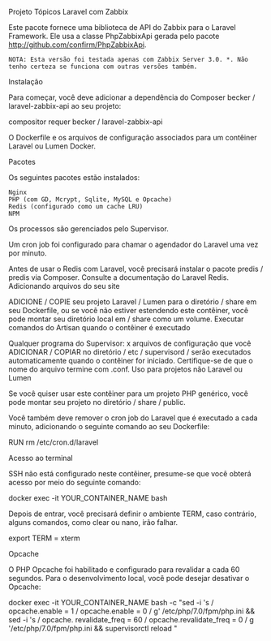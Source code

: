 Projeto Tópicos Laravel com Zabbix

Este pacote fornece uma biblioteca de API do Zabbix para o Laravel Framework. Ele usa a classe PhpZabbixApi gerada pelo pacote http://github.com/confirm/PhpZabbixApi.

    NOTA: Esta versão foi testada apenas com Zabbix Server 3.0. *. Não tenho certeza se funciona com outras versões também.

Instalação

Para começar, você deve adicionar a dependência do Composer becker / laravel-zabbix-api ao seu projeto:

compositor requer becker / laravel-zabbix-api

O Dockerfile e os arquivos de configuração associados para um contêiner Laravel ou Lumen Docker.

Pacotes

Os seguintes pacotes estão instalados:

    Nginx
    PHP (com GD, Mcrypt, Sqlite, MySQL e Opcache)
    Redis (configurado como um cache LRU)
    NPM

Os processos são gerenciados pelo Supervisor.

Um cron job foi configurado para chamar o agendador do Laravel uma vez por minuto.

Antes de usar o Redis com Laravel, você precisará instalar o pacote predis / predis via Composer. Consulte a documentação do Laravel Redis.
Adicionando arquivos do seu site

ADICIONE / COPIE seu projeto Laravel / Lumen para o diretório / share em seu Dockerfile, ou se você não estiver estendendo este contêiner, você pode montar seu diretório local em / share como um volume.
Executar comandos do Artisan quando o contêiner é executado

Qualquer programa do Supervisor: x arquivos de configuração que você ADICIONAR / COPIAR no diretório / etc / supervisord / serão executados automaticamente quando o contêiner for iniciado. Certifique-se de que o nome do arquivo termine com .conf.
Uso para projetos não Laravel ou Lumen

Se você quiser usar este contêiner para um projeto PHP genérico, você pode montar seu projeto no diretório / share / public.

Você também deve remover o cron job do Laravel que é executado a cada minuto, adicionando o seguinte comando ao seu Dockerfile:

RUN rm /etc/cron.d/laravel

Acesso ao terminal

SSH não está configurado neste contêiner, presume-se que você obterá acesso por meio do seguinte comando:

docker exec -it YOUR_CONTAINER_NAME bash

Depois de entrar, você precisará definir o ambiente TERM, caso contrário, alguns comandos, como clear ou nano, irão falhar.

export TERM = xterm

Opcache

O PHP Opcache foi habilitado e configurado para revalidar a cada 60 segundos. Para o desenvolvimento local, você pode desejar desativar o Opcache:

docker exec -it YOUR_CONTAINER_NAME bash -c "sed -i 's / opcache.enable = 1 / opcache.enable = 0 / g' /etc/php/7.0/fpm/php.ini && sed -i 's / opcache. revalidate_freq = 60 / opcache.revalidate_freq = 0 / g '/etc/php/7.0/fpm/php.ini && supervisorctl reload "
